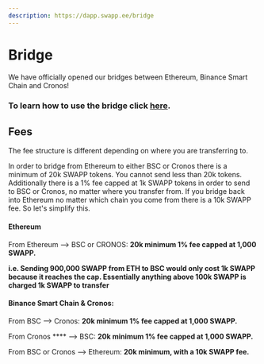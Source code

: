 ```yaml
---
description: https://dapp.swapp.ee/bridge
---
```


# Bridge&#x20;

We have officially opened our bridges between Ethereum, Binance Smart Chain and Cronos!&#x20;

### To learn how to use the bridge click [here](https://youtu.be/hXi7n0AxGyI).

## Fees

The fee structure is different depending on where you are transferring to. &#x20;

In order to bridge from Ethereum to either BSC or Cronos there is a minimum of 20k SWAPP tokens. You cannot send less than 20k tokens. Additionally there is a 1% fee capped at 1k SWAPP tokens in order to send to BSC or Cronos, no matter where you transfer from. If you bridge back into Ethereum no matter which chain you come from there is a 10k SWAPP fee. So let's simplify this.&#x20;

#### Ethereum

From Ethereum --> BSC or CRONOS:  **20k minimum 1% fee capped at 1,000 SWAPP.**&#x20;

**i.e. Sending 900,000 SWAPP from ETH to BSC would only cost 1k SWAPP because it reaches the cap. Essentially anything above 100k SWAPP is charged 1k SWAPP to transfer**&#x20;

#### Binance Smart Chain & Cronos:

From BSC --> Cronos: **20k minimum 1% fee capped at 1,000 SWAPP.**&#x20;

From Cronos **** --> BSC: **20k minimum 1% fee capped at 1,000 SWAPP.**&#x20;

From BSC or Cronos --> Ethereum: **20k minimum, with a 10k SWAPP fee.**&#x20;

